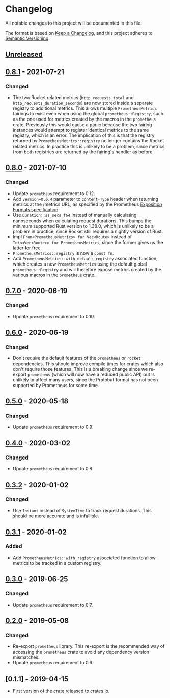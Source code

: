 # Changelog

All notable changes to this project will be documented in this file.

The format is based on [Keep a Changelog](https://keepachangelog.com/en/1.0.0/),
and this project adheres to [Semantic Versioning](https://semver.org/spec/v2.0.0.html).

## [Unreleased]

## [0.8.1] - 2021-07-21
### Changed

- The two Rocket related metrics (`http_requests_total` and `http_requests_duration_seconds`) are now stored inside a separate registry to additional metrics. This allows multiple `PrometheusMetrics` fairings to exist even when using the global `prometheus::Registry`, such as the one used for metrics created by the macros in the `prometheus` crate. Previously this would cause a panic because the two fairing instances would attempt to register identical metrics to the same registry, which is an error. The implication of this is that the registry returned by `PrometheusMetrics::registry` no longer contains the Rocket related metrics. In practice this is unlikely to be a problem, since metrics from both registries are returned by the fairing's handler as before.

## [0.8.0] - 2021-07-10
### Changed

- Update `prometheus` requirement to 0.12.
- Add `version=0.0.4` parameter to `Content-Type` header when returning metrics at the /metrics URL, as specified by the Prometheus [Exposition Formats specification](https://prometheus.io/docs/instrumenting/exposition_formats/#text-based-format).
- Use `Duration::as_secs_f64` instead of manually calculating nanoseconds when calculating request durations. This bumps the minimum supported Rust version to 1.38.0, which is unlikely to be a problem in practice, since Rocket still requires a nightly version of Rust.
- Impl `From<PrometheusMetrics> for Vec<Route>` instead of `Into<Vec<Route>> for PrometheusMetrics`, since the former gives us the latter for free.
- `PrometheusMetrics::registry` is now a `const fn`.
- Add `PrometheusMetrics::with_default_registry` associated function, which creates a new `PrometheusMetrics` using the default global `prometheus::Registry` and will therefore expose metrics created by the various macros in the `prometheus` crate.

## [0.7.0] - 2020-06-19
### Changed

- Update `prometheus` requirement to 0.10.

## [0.6.0] - 2020-06-19
### Changed

- Don't require the default features of the `prometheus` or `rocket` dependencies. This should improve compile times for crates which also don't require those features. This is a breaking change since we re-export `prometheus` (which will now have a reduced public API) but is unlikely to affect many users, since the Protobuf format has not been supported by Prometheus for some time.

## [0.5.0] - 2020-05-18
### Changed

- Update `prometheus` requirement to 0.9.

## [0.4.0] - 2020-03-02
### Changed

- Update `prometheus` requirement to 0.8.

## [0.3.2] - 2020-01-02
### Changed

- Use `Instant` instead of `SystemTime` to track request durations. This should be more accurate and is infallible.

## [0.3.1] - 2020-01-02
### Added

- Add `PrometheusMetrics::with_registry` associated function to allow metrics to be tracked in a custom registry.

## [0.3.0] - 2019-06-25
### Changed

- Update `prometheus` requirement to 0.7.

## [0.2.0] - 2019-05-08
### Changed

- Re-export `prometheus` library. This re-export is the recommended way of accessing the `prometheus` crate to avoid any dependency version mismatches.
- Update `prometheus` requirement to 0.6.

## [0.1.1] - 2019-04-15

- First version of the crate released to crates.io.

[Unreleased]: https://github.com/sd2k/rocket_prometheus/compare/v0.8.1...HEAD
[0.8.1]: https://github.com/sd2k/rocket_prometheus/compare/v0.8.0...v0.8.1
[0.8.0]: https://github.com/sd2k/rocket_prometheus/compare/v0.7.0...v0.8.0
[0.7.0]: https://github.com/sd2k/rocket_prometheus/compare/v0.6.0...v0.7.0
[0.6.0]: https://github.com/sd2k/rocket_prometheus/compare/v0.5.0...v0.6.0
[0.5.0]: https://github.com/sd2k/rocket_prometheus/compare/v0.4.0...v0.5.0
[0.4.0]: https://github.com/sd2k/rocket_prometheus/compare/v0.3.2...v0.4.0
[0.3.2]: https://github.com/sd2k/rocket_prometheus/compare/v0.3.1...v0.3.2
[0.3.1]: https://github.com/sd2k/rocket_prometheus/compare/v0.3.0...v0.3.1
[0.3.0]: https://github.com/sd2k/rocket_prometheus/compare/v0.2.0...v0.3.0
[0.2.0]: https://github.com/sd2k/rocket_prometheus/compare/v0.1.1...v0.2.0
[0.2.1]: https://github.com/sd2k/rocket_prometheus/compare/v0.2.0...v0.2.1
[0.2.0]: https://github.com/sd2k/rocket_prometheus/releases/tag/v0.2.0
